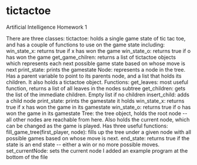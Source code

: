 # tictactoe
Artificial Intelligence Homework 1

There are three classes:
	tictactoe:
		holds a single game state of tic tac toe, and has a couple of functions to use on the game state including:
			win_state_x: returns true if x has won the game
			win_state_o: returns true if o has won the game
			get_game_chilren: returns a list of tictactoe objects which represents each next possible game state based on whose move is next
			print_state: prints the gamestate
	Node:
		represents a node in the tree. Has a parent variable to point to its parents node, and a list that holds its children. It also holds a tictactoe object. Functions:
			get_leaves: most useful function, returns a list of all leaves in the nodes subtree
			get_children: gets the list of the immediate children. Empty list if no children
			insert_child: adds a child node
			print_state: prints the gamestate it holds
			win_state_x: returns true if x has won the game in its gamestate
			win_state_o: returns true if o has won the game in its gamestate
	Tree:
		the tree object, holds the root node -- all other nodes are reachable from here. Also holds the current node, which can be changed as the game is played. Has three useful functions:
			fill_game_tree(first_player, node): fills up the tree under a given node with all possible games based on whose move is next.
			end_state: returns true if the state is an end state -- either a win or no more possible moves.
			set_currentNode: sets the current node
I added an example program at the bottom of the file
